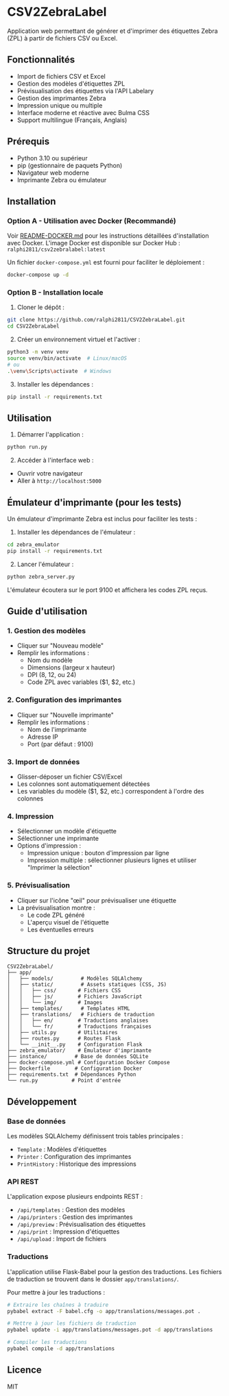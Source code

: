 # CSV2ZebraLabel

Application web permettant de générer et d'imprimer des étiquettes Zebra (ZPL) à partir de fichiers CSV ou Excel.

## Fonctionnalités

- Import de fichiers CSV et Excel
- Gestion des modèles d'étiquettes ZPL
- Prévisualisation des étiquettes via l'API Labelary
- Gestion des imprimantes Zebra
- Impression unique ou multiple
- Interface moderne et réactive avec Bulma CSS
- Support multilingue (Français, Anglais)

## Prérequis

- Python 3.10 ou supérieur
- pip (gestionnaire de paquets Python)
- Navigateur web moderne
- Imprimante Zebra ou émulateur

## Installation

### Option A - Utilisation avec Docker (Recommandé)

Voir [README-DOCKER.md](README-DOCKER.md) pour les instructions détaillées d'installation avec Docker.
L'image Docker est disponible sur Docker Hub : `ralphi2811/csv2zebralabel:latest`

Un fichier `docker-compose.yml` est fourni pour faciliter le déploiement :
```bash
docker-compose up -d
```

### Option B - Installation locale

1. Cloner le dépôt :
```bash
git clone https://github.com/ralphi2811/CSV2ZebraLabel.git
cd CSV2ZebraLabel
```

2. Créer un environnement virtuel et l'activer :
```bash
python3 -m venv venv
source venv/bin/activate  # Linux/macOS
# ou
.\venv\Scripts\activate  # Windows
```

3. Installer les dépendances :
```bash
pip install -r requirements.txt
```

## Utilisation

1. Démarrer l'application :
```bash
python run.py
```

2. Accéder à l'interface web :
- Ouvrir votre navigateur
- Aller à `http://localhost:5000`

## Émulateur d'imprimante (pour les tests)

Un émulateur d'imprimante Zebra est inclus pour faciliter les tests :

1. Installer les dépendances de l'émulateur :
```bash
cd zebra_emulator
pip install -r requirements.txt
```

2. Lancer l'émulateur :
```bash
python zebra_server.py
```

L'émulateur écoutera sur le port 9100 et affichera les codes ZPL reçus.

## Guide d'utilisation

### 1. Gestion des modèles

- Cliquer sur "Nouveau modèle"
- Remplir les informations :
  - Nom du modèle
  - Dimensions (largeur x hauteur)
  - DPI (8, 12, ou 24)
  - Code ZPL avec variables ($1, $2, etc.)

### 2. Configuration des imprimantes

- Cliquer sur "Nouvelle imprimante"
- Remplir les informations :
  - Nom de l'imprimante
  - Adresse IP
  - Port (par défaut : 9100)

### 3. Import de données

- Glisser-déposer un fichier CSV/Excel
- Les colonnes sont automatiquement détectées
- Les variables du modèle ($1, $2, etc.) correspondent à l'ordre des colonnes

### 4. Impression

- Sélectionner un modèle d'étiquette
- Sélectionner une imprimante
- Options d'impression :
  - Impression unique : bouton d'impression par ligne
  - Impression multiple : sélectionner plusieurs lignes et utiliser "Imprimer la sélection"

### 5. Prévisualisation

- Cliquer sur l'icône "œil" pour prévisualiser une étiquette
- La prévisualisation montre :
  - Le code ZPL généré
  - L'aperçu visuel de l'étiquette
  - Les éventuelles erreurs

## Structure du projet

```
CSV2ZebraLabel/
├── app/
│   ├── models/         # Modèles SQLAlchemy
│   ├── static/         # Assets statiques (CSS, JS)
│   │   ├── css/       # Fichiers CSS
│   │   ├── js/        # Fichiers JavaScript
│   │   └── img/       # Images
│   ├── templates/      # Templates HTML
│   ├── translations/   # Fichiers de traduction
│   │   ├── en/        # Traductions anglaises
│   │   └── fr/        # Traductions françaises
│   ├── utils.py       # Utilitaires
│   ├── routes.py      # Routes Flask
│   └── __init__.py    # Configuration Flask
├── zebra_emulator/    # Émulateur d'imprimante
├── instance/         # Base de données SQLite
├── docker-compose.yml # Configuration Docker Compose
├── Dockerfile        # Configuration Docker
├── requirements.txt  # Dépendances Python
└── run.py           # Point d'entrée
```

## Développement

### Base de données

Les modèles SQLAlchemy définissent trois tables principales :
- `Template` : Modèles d'étiquettes
- `Printer` : Configuration des imprimantes
- `PrintHistory` : Historique des impressions

### API REST

L'application expose plusieurs endpoints REST :
- `/api/templates` : Gestion des modèles
- `/api/printers` : Gestion des imprimantes
- `/api/preview` : Prévisualisation des étiquettes
- `/api/print` : Impression d'étiquettes
- `/api/upload` : Import de fichiers

### Traductions

L'application utilise Flask-Babel pour la gestion des traductions. Les fichiers de traduction se trouvent dans le dossier `app/translations/`.

Pour mettre à jour les traductions :
```bash
# Extraire les chaînes à traduire
pybabel extract -F babel.cfg -o app/translations/messages.pot .

# Mettre à jour les fichiers de traduction
pybabel update -i app/translations/messages.pot -d app/translations

# Compiler les traductions
pybabel compile -d app/translations
```

## Licence

MIT
